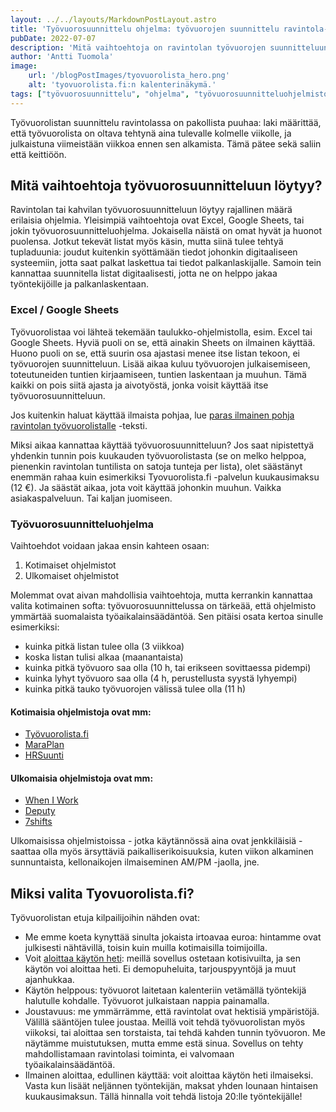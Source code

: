 ```yaml
---
layout: ../../layouts/MarkdownPostLayout.astro
title: 'Työvuorosuunnittelu ohjelma: työvuorojen suunnittelu ravintola-alalla'
pubDate: 2022-07-07
description: 'Mitä vaihtoehtoja on ravintolan työvuorojen suunnitteluun? Miten työvuorosuunnitteluohjelma voi auttaa?'
author: 'Antti Tuomola'
image:
    url: '/blogPostImages/tyovuorolista_hero.png'
    alt: 'tyovuorolista.fi:n kalenterinäkymä.'
tags: ["työvuorosuunnittelu", "ohjelma", "työvuorosuunnitteluohjelmistot"]
---
```


Työvuorolistan suunnittelu ravintolassa on pakollista puuhaa: laki määrittää, että työvuorolista on oltava tehtynä aina tulevalle kolmelle viikolle, ja julkaistuna viimeistään viikkoa ennen sen alkamista. Tämä pätee sekä saliin että keittiöön.

## Mitä vaihtoehtoja työvuorosuunnitteluun löytyy?
Ravintolan tai kahvilan työvuorosuunnitteluun löytyy rajallinen määrä erilaisia ohjelmia. Yleisimpiä vaihtoehtoja ovat Excel, Google Sheets, tai jokin työvuorosuunnitteluohjelma. Jokaisella näistä on omat hyvät ja huonot puolensa. Jotkut tekevät listat myös käsin, mutta siinä tulee tehtyä tupladuunia: joudut kuitenkin syöttämään tiedot johonkin digitaaliseen systeemiin, jotta saat palkat laskettua tai tiedot palkanlaskijalle. Samoin tein kannattaa suunnitella listat digitaalisesti, jotta ne on helppo jakaa työntekijöille ja palkanlaskentaan.

### Excel / Google Sheets
Työvuorolistaa voi lähteä tekemään taulukko-ohjelmistolla, esim. Excel tai Google Sheets. Hyviä puoli on se, että ainakin Sheets on ilmainen käyttää. Huono puoli on se, että suurin osa ajastasi menee itse listan tekoon, ei työvuorojen suunnitteluun. Lisää aikaa kuluu työvuorojen julkaisemiseen, toteutuneiden tuntien kirjaamiseen, tuntien laskentaan ja muuhun. Tämä kaikki on pois siitä ajasta ja aivotyöstä, jonka voisit käyttää itse työvuorosuunnitteluun.

Jos kuitenkin haluat käyttää ilmaista pohjaa, lue [paras ilmainen pohja ravintolan työvuorolistalle](/posts/tyovuorolista_pohja) -teksti.

Miksi aikaa kannattaa käyttää työvuorosuunnitteluun? Jos saat nipistettyä yhdenkin tunnin pois kuukauden työvuorolistasta (se on melko helppoa, pienenkin ravintolan tuntilista on satoja tunteja per lista), olet säästänyt enemmän rahaa kuin esimerkiksi Tyovuorolista.fi -palvelun kuukausimaksu (12 €). Ja säästät aikaa, jota voit käyttää johonkin muuhun. Vaikka asiakaspalveluun. Tai kaljan juomiseen.

### Työvuorosuunnitteluohjelma
Vaihtoehdot voidaan jakaa ensin kahteen osaan:
1. Kotimaiset ohjelmistot
2. Ulkomaiset ohjelmistot

Molemmat ovat aivan mahdollisia vaihtoehtoja, mutta kerrankin kannattaa valita kotimainen softa: työvuorosuunnittelussa on tärkeää, että ohjelmisto ymmärtää suomalaista työaikalainsäädäntöä. Sen pitäisi osata kertoa sinulle esimerkiksi: 
- kuinka pitkä listan tulee olla (3 viikkoa)
- koska listan tulisi alkaa (maanantaista)
- kuinka pitkä työvuoro saa olla (10 h, tai erikseen sovittaessa pidempi)
- kuinka lyhyt työvuoro saa olla (4 h, perustellusta syystä lyhyempi)
- kuinka pitkä tauko työvuorojen välissä tulee olla (11 h)

#### Kotimaisia ohjelmistoja ovat mm:
- <a href='https://tyovuorolista.fi' target='_blank'>Työvuorolista.fi</a>
- <a href='https://maraplan.fi' target='_blank'>MaraPlan</a>
- <a href='https://www.hrsuunti.fi/' target='_blank'>HRSuunti</a>

#### Ulkomaisia ohjelmistoja ovat mm:
- <a href='https://wheniwork.com' target='_blank'>When I Work</a>
- <a href='https://www.deputy.com' target='_blank'>Deputy</a>
- <a href='https://www.7shifts.com' target='_blank'>7shifts</a>

Ulkomaisissa ohjelmistoissa - jotka käytännössä aina ovat jenkkiläisiä - saattaa olla myös ärsyttäviä paikalliserikoisuuksia, kuten viikon alkaminen sunnuntaista, kellonaikojen ilmaiseminen AM/PM -jaolla, jne.

## Miksi valita Tyovuorolista.fi?
Työvuorolistan etuja kilpailijoihin nähden ovat:
- Me emme koeta kynyttää sinulta jokaista irtoavaa euroa: hintamme ovat julkisesti nähtävillä, toisin kuin muilla kotimaisilla toimijoilla.
- Voit [aloittaa käytön heti](/posts/uuden_tilin_luominen): meillä sovellus ostetaan kotisivuilta, ja sen käytön voi aloittaa heti. Ei demopuheluita, tarjouspyyntöjä ja muut ajanhukkaa.
- Käytön helppous: työvuorot laitetaan kalenteriin vetämällä työntekijä halutulle kohdalle. Työvuorot julkaistaan nappia painamalla.
- Joustavuus: me ymmärrämme, että ravintolat ovat hektisiä ympäristöjä. Välillä sääntöjen tulee joustaa. Meillä voit tehdä työvuorolistan myös viikoksi, tai aloittaa sen torstaista, tai tehdä kahden tunnin työvuoron. Me näytämme muistutuksen, mutta emme estä sinua. Sovellus on tehty mahdollistamaan ravintolasi toiminta, ei valvomaan työaikalainsäädäntöä.
- Ilmainen aloittaa, edullinen käyttää: voit aloittaa käytön heti ilmaiseksi. Vasta kun lisäät neljännen työntekijän, maksat yhden lounaan hintaisen kuukausimaksun. Tällä hinnalla voit tehdä listoja 20:lle työntekijälle!